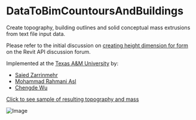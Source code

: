 DataToBimCountoursAndBuildings
==============================

Create topography, building outlines and solid conceptual mass extrusions from text file input data.

Please refer to the initial discussion on
[creating height dimension for form](http://forums.autodesk.com/t5/revit-api/creating-height-dimension-for-form/m-p/4886750)
on the Revit API discussion forum.

Implemented at the [Texas A&M University](https://www.tamu.edu) by:

- [Saied Zarrinmehr](https://sites.google.com/site/bimsimgroup/people/students/saied-zarrinmehr)
- [Mohammad Rahmani Asl](https://sites.google.com/site/bimsimgroup/people/students/mohammad-rahmani-asl)
- [Chengde Wu](https://sites.google.com/site/bimsimgroup/people/students/chengde-wu)

[Click to see sample of resulting topography and mass](https://github.com/jeremytammik/DataToBimCountoursAndBuildings/blob/master/img/datatobim_contour_and_mass.png)

![Image](../blob/master/img/datatobim_contour_and_mass.png?raw=true)
